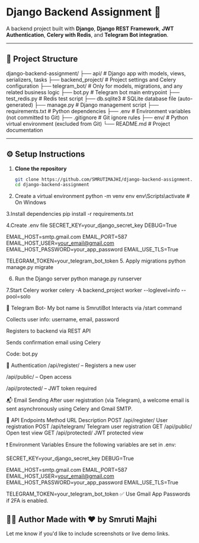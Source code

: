 # Django Backend Assignment 🚀

A backend project built with **Django**, **Django REST Framework**, **JWT Authentication**, **Celery with Redis**, and **Telegram Bot integration**.

---

## 📁 Project Structure

django-backend-assignment/
├── api/                    # Django app with models, views, serializers, tasks
├── backend_project/        # Project settings and Celery configuration
├── telegram_bot/           # Only for models, migrations, and any related business logic
├── bot.py                  # Telegram bot main entrypoint
├── test_redis.py           # Redis test script
├── db.sqlite3              # SQLite database file (auto-generated)
├── manage.py               # Django management script
├── requirements.txt        # Python dependencies
├── .env                    # Environment variables (not committed to Git)
├── .gitignore              # Git ignore rules
├── env/                    # Python virtual environment (excluded from Git)
└── README.md               # Project documentation


---

## ⚙️ Setup Instructions

1. **Clone the repository**
   ```bash
   git clone https://github.com/SMRUTIMAJHI/django-backend-assignment.git
   cd django-backend-assignment
2. Create a virtual environment
python -m venv env
env\Scripts\activate  # On Windows

3.Install dependencies
pip install -r requirements.txt

4.Create .env file
SECRET_KEY=your_django_secret_key
DEBUG=True

EMAIL_HOST=smtp.gmail.com
EMAIL_PORT=587
EMAIL_HOST_USER=your_email@gmail.com
EMAIL_HOST_PASSWORD=your_app_password
EMAIL_USE_TLS=True

TELEGRAM_TOKEN=your_telegram_bot_token
5. Apply migrations
python manage.py migrate

6. Run the Django server
python manage.py runserver

7.Start Celery worker
celery -A backend_project worker --loglevel=info --pool=solo

🤖 Telegram Bot- My bot name is SmrutiBot
Interacts via /start command

Collects user info: username, email, password

Registers to backend via REST API

Sends confirmation email using Celery

Code: bot.py

🔐 Authentication
/api/register/ – Registers a new user

/api/public/ – Open access

/api/protected/ – JWT token required

📬 Email Sending
After user registration (via Telegram), a welcome email is sent asynchronously using Celery and Gmail SMTP.

🔗 API Endpoints
Method	URL	Description
POST	/api/register/	User registration
POST	/api/telegram/	Telegram user registration
GET	/api/public/	Open test view
GET	/api/protected/	JWT protected view

❗ Environment Variables
Ensure the following variables are set in .env:

SECRET_KEY=your_django_secret_key
DEBUG=True

EMAIL_HOST=smtp.gmail.com
EMAIL_PORT=587
EMAIL_HOST_USER=your_email@gmail.com
EMAIL_HOST_PASSWORD=your_app_password
EMAIL_USE_TLS=True

TELEGRAM_TOKEN=your_telegram_bot_token
✅ Use Gmail App Passwords if 2FA is enabled.

👩‍💻 Author
Made with ❤️ by Smruti Majhi
---
Let me know if you'd like to include screenshots or live demo links.
